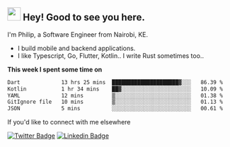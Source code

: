 <h2><img src="https://slackmojis.com/emojis/3643-cool-doge/download" width="30"/> Hey! Good to see you here.</h2>

<p>I'm Philip, a Software Engineer from Nairobi, KE. 

- I build mobile and backend applications.
- I like Typescript, Go, Flutter, Kotlin.. I write Rust sometimes too..</p>

**This week I spent some time on**
<!--START_SECTION:waka-->

```txt
Dart             13 hrs 25 mins  █████████████████████▓░░░   86.39 %
Kotlin           1 hr 34 mins    ██▓░░░░░░░░░░░░░░░░░░░░░░   10.09 %
YAML             12 mins         ▒░░░░░░░░░░░░░░░░░░░░░░░░   01.38 %
GitIgnore file   10 mins         ▒░░░░░░░░░░░░░░░░░░░░░░░░   01.13 %
JSON             5 mins          ░░░░░░░░░░░░░░░░░░░░░░░░░   00.61 %
```

<!--END_SECTION:waka-->

If you'd like to connect with me elsewhere

[![Twitter Badge](https://img.shields.io/badge/-Twitter-1ca0f1?style=flat-square&labelColor=1ca0f1&logo=twitter&logoColor=white&link=https://twitter.com/_diogorodrigues)](https://twitter.com/kimathiphil)  [![Linkedin Badge](https://img.shields.io/badge/-LinkedIn-blue?style=flat-square&logo=Linkedin&logoColor=white&link=https://www.linkedin.com/in/philip-kimathi-2604a9114/)](https://www.linkedin.com/in/philip-kimathi-2604a9114/)
